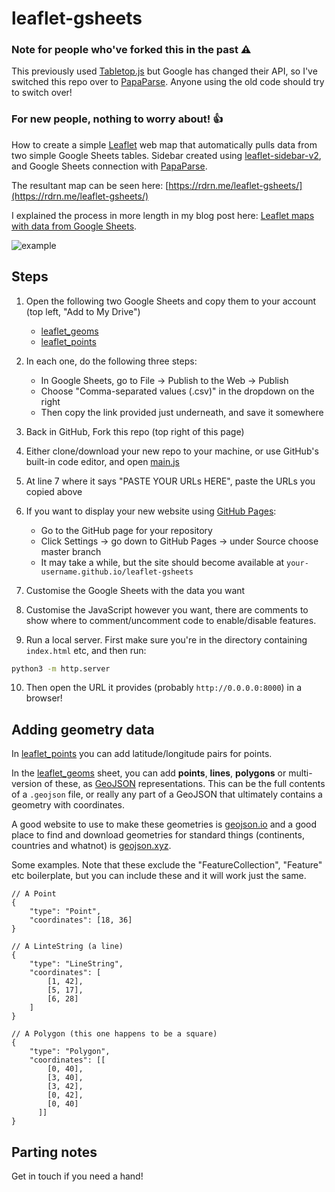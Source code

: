 # leaflet-gsheets
### Note for people who've forked this in the past ⚠️
This previously used [Tabletop.js](https://github.com/jsoma/tabletop) but Google has changed their API, so I've switched this repo over to [PapaParse](https://github.com/mholt/PapaParse). Anyone using the old code should try to switch over!

### For new people, nothing to worry about! 👍
How to create a simple [Leaflet](https://leafletjs.com/) web map that automatically pulls data from two simple Google Sheets tables. Sidebar created using [leaflet-sidebar-v2](https://github.com/nickpeihl/leaflet-sidebar-v2), and Google Sheets connection with [PapaParse](https://github.com/mholt/PapaParse).

The resultant map can be seen here: [https://rdrn.me/leaflet-gsheets/](https://rdrn.me/leaflet-gsheets/)

I explained the process in more length in my blog post here: [Leaflet maps with data from Google Sheets](https://rdrn.me/leaflet-maps-google-sheets/).

![example](example.png)

## Steps
1. Open the following two Google Sheets and copy them to your account (top left, "Add to My Drive")
    - [leaflet_geoms](https://docs.google.com/spreadsheets/d/1EUFSaqi30b6oefK0YWWNDDOzwmCTTXlXkFHAc2QrUxM/edit?usp=sharing)
    - [leaflet_points](https://docs.google.com/spreadsheets/d/1kjJVPF0LyaiaDYF8z_x23UulGciGtBALQ1a1pK0coRM/edit?usp=sharing)
2. In each one, do the following three steps:
   - In Google Sheets, go to File -> Publish to the Web -> Publish
   - Choose "Comma-separated values (.csv)" in the dropdown on the right
   - Then copy the link provided just underneath, and save it somewhere
3. Back in GitHub, Fork this repo (top right of this page)
4. Either clone/download your new repo to your machine, or use GitHub's built-in code editor, and open [main.js](main.js)
5. At line 7 where it says "PASTE YOUR URLs HERE", paste the URLs you copied above
6. If you want to display your new website using [GitHub Pages](https://pages.github.com/):
    - Go to the GitHub page for your repository
    - Click Settings -> go down to GitHub Pages -> under Source choose master branch
    - It may take a while, but the site should become available at `your-username.github.io/leaflet-gsheets`
7. Customise the Google Sheets with the data you want
8. Customise the JavaScript however you want, there are comments to show where to comment/uncomment code to enable/disable features.

9. Run a local server. First make sure you're in the directory containing `index.html` etc, and then run:
```bash
python3 -m http.server
```
10. Then open the URL it provides (probably `http://0.0.0.0:8000`) in a browser!

## Adding geometry data
In [leaflet_points](https://docs.google.com/spreadsheets/d/1kjJVPF0LyaiaDYF8z_x23UulGciGtBALQ1a1pK0coRM/edit?usp=sharing) you can add latitude/longitude pairs for points.

In the [leaflet_geoms](https://docs.google.com/spreadsheets/d/1EUFSaqi30b6oefK0YWWNDDOzwmCTTXlXkFHAc2QrUxM/edit?usp=sharing) sheet, you can add **points**, **lines**, **polygons** or multi-version of these, as [GeoJSON](https://geojson.io/) representations. This can be the full contents of a `.geojson` file, or really any part of a GeoJSON that ultimately contains a geometry with coordinates.

A good website to use to make these geometries is [geojson.io](http://geojson.io) and a good place to find and download geometries for standard things (continents, countries and whatnot) is [geojson.xyz](http://geojson.xyz/).

Some examples. Note that these exclude the "FeatureCollection", "Feature" etc boilerplate, but you can include these and it will work just the same.

```
// A Point
{
    "type": "Point",
    "coordinates": [18, 36]
}

// A LinteString (a line)
{
    "type": "LineString",
    "coordinates": [
        [1, 42],
        [5, 17],
        [6, 28]
    ]
}

// A Polygon (this one happens to be a square)
{
    "type": "Polygon",
    "coordinates": [[
        [0, 40],
        [3, 40],
        [3, 42],
        [0, 42],
        [0, 40]
      ]]
}
```

## Parting notes

Get in touch if you need a hand!
